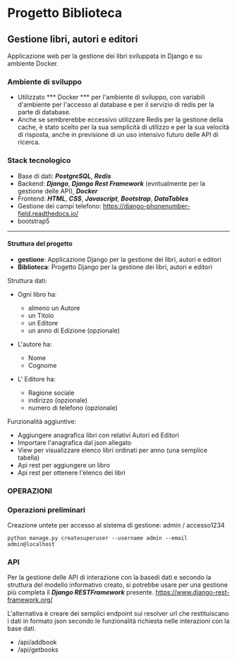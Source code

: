 # Progetto Biblioteca
## Gestione libri, autori e editori

Applicazione web per la gestione dei libri sviluppata in Django e su ambiente Docker.

### Ambiente di sviluppo
- Utilizzato *** Docker *** per l'ambiente di sviluppo, con variabili d'ambiente per l'accesso al database e per il servizio di redis per la parte di database.
- Anche se sembrerebbe eccessivo utilizzare Redis per la gestione della cache, è stato scelto per la sua semplicità di utilizzo e per la sua velocità di risposta, anche in previsione di un uso intensivo futuro delle API di ricerca.


### Stack tecnologico
- Base di dati: ***PostgreSQL***, ***Redis***
- Backend: ***Django***, ***Django Rest Framework*** (evntualmente per la gestione delle API), ***Docker***
- Frontend: ***HTML***, ***CSS***, ***Javascript***, ***Bootstrap***, ***DataTables***
- Gestione dei campi telefono: https://django-phonenumber-field.readthedocs.io/
- bootstrap5
---

#### Struttura del progetto
- **gestione**: Applicazione Django per la gestione dei libri, autori e editori
- **Biblioteca**: Progetto Django per la gestione dei libri, autori e editori

Struttura dati:

- Ogni libro ha:
    - almeno un Autore
    - un Titolo
    - un Editore 
    - un anno di Edizione (opzionale)
  
- L'autore ha:
  - Nome
  - Cognome

- L' Editore ha:
  - Ragione sociale
  - indirizzo (opzionale)
  - numero di telefono (opzionale)



Funzionalità aggiuntive:
- Aggiungere anagrafica libri con relativi Autori ed Editori
- Importare l'anagrafica dal json allegato
- View per visualizzare elenco libri ordinati per anno (una semplice tabella)
- Api rest per aggiungere un libro
- Api rest per ottenere l'elenco dei libri

### OPERAZIONI
### Operazioni preliminari
Creazione untete per accesso al sistema di gestione:  admin / accesso1234

```
python manage.py createsuperuser --username admin --email admin@localhost
```
### API
Per la gestione delle API di interazione con la basedi dati e secondo la struttura del modello informativo creato, si potrebbe usare per una gestione più completa il ***Django RESTFramework*** presente.
https://www.django-rest-framework.org/

L'alternativa è creare dei semplici endpoint sui resolver url che restituiscano i dati in formato json secondo le funzionalità richiesta nelle interazioni con la base dati.

- /api/addbook
- /api/getbooks

